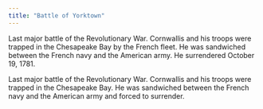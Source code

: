 ```yaml
---
title: "Battle of Yorktown"
---
```

Last major battle of the Revolutionary War. Cornwallis and his troops were trapped in the Chesapeake Bay by the French fleet. He was sandwiched between the French navy and the American army. He surrendered October 19, 1781.

Last major battle of the Revolutionary War. Cornwallis and his troops were trapped in the Chesapeake Bay. He was sandwiched between the French navy and the American army and forced to surrender.


